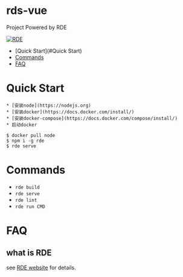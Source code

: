 rds-vue
====

Project Powered by RDE

[![RDE](https://img.shields.io/badge/cli-oclif-brightgreen.svg)](https://github.com/kaola-fed/RDE)

* [Quick Start](#Quick Start)
* [Commands](#Commands)
* [FAQ](#FAQ)

# Quick Start
<!-- usage -->
```sh-session
* [安装node](https://nodejs.org)
* [安装docker](https://docs.docker.com/install/)
* [安装docker-compose](https://docs.docker.com/compose/install/)
* 启动docker

$ docker pull node
$ npm i -g rde
$ rde serve
```

# Commands
<!-- commands -->
* `rde build`
* `rde serve`
* `rde lint`
* `rde run CMD`

# FAQ
<!-- faq -->
## what is RDE
see [RDE website](https://github.com/kaola-fed/RDE) for details.

